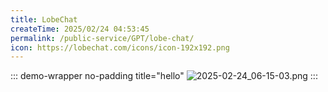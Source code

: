 ```yaml
---
title: LobeChat
createTime: 2025/02/24 04:53:45
permalink: /public-service/GPT/lobe-chat/
icon: https://lobechat.com/icons/icon-192x192.png
---
```


::: demo-wrapper no-padding title="hello"
![2025-02-24_06-15-03.png](/src/2025-02-24_06-15-03.png)
:::

